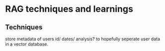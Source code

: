 # RAG techniques and learnings

## Techniques

store metadata of users id/ dates/ analysis? to hopefully seperate user data in a vector database.
